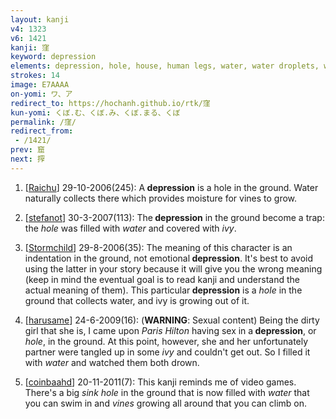 ```yaml
---
layout: kanji
v4: 1323
v6: 1421
kanji: 窪
keyword: depression
elements: depression, hole, house, human legs, water, water droplets, water pistol, ivy, square jewel, soil, dirt, ground, soil2, dirt2, ground2
strokes: 14
image: E7AAAA
on-yomi: ワ、ア
redirect_to: https://hochanh.github.io/rtk/窪
kun-yomi: くぼ.む、くぼ.み、くぼ.まる、くぼ
permalink: /窪/
redirect_from:
 - /1421/
prev: 窟
next: 搾
---
```


1) [<a href="http://kanji.koohii.com/profile/Raichu">Raichu</a>] 29-10-2006(245): A<strong> depression</strong> is a hole in the ground. Water naturally collects there which provides moisture for vines to grow.

2) [<a href="http://kanji.koohii.com/profile/stefanot">stefanot</a>] 30-3-2007(113): The<strong> depression</strong> in the ground become a trap: the <em>hole</em> was filled with <em>water</em> and covered with <em>ivy</em>.

3) [<a href="http://kanji.koohii.com/profile/Stormchild">Stormchild</a>] 29-8-2006(35): The meaning of this character is an indentation in the ground, not emotional<strong> depression</strong>. It&#039;s best to avoid using the latter in your story because it will give you the wrong meaning (keep in mind the eventual goal is to read kanji and understand the actual meaning of them). This particular<strong> depression</strong> is a <em>hole</em> in the ground that collects water, and ivy is growing out of it.

4) [<a href="http://kanji.koohii.com/profile/harusame">harusame</a>] 24-6-2009(16): (<strong>WARNING</strong>: Sexual content) Being the dirty girl that she is, I came upon <em>Paris Hilton</em> having sex in a<strong> depression</strong>, or <em>hole</em>, in the ground. At this point, however, she and her unfortunately partner were tangled up in some <em>ivy</em> and couldn&#039;t get out. So I filled it with <em>water</em> and watched them both drown.

5) [<a href="http://kanji.koohii.com/profile/coinbaahd">coinbaahd</a>] 20-11-2011(7): This kanji reminds me of video games. There&#039;s a big <em>sink hole</em> in the ground that is now filled with <em>water</em> that you can swim in and <em>vines</em> growing all around that you can climb on.

